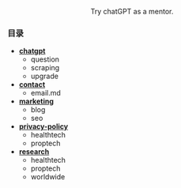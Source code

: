 <p align="center">
    Try chatGPT as a mentor.
</p>

### 目录
- [**chatgpt**](https://github.com/SinsamutQ/chatGPT-mentor/tree/main/chatgpt)
    - question
    - scraping
    - upgrade
- [**contact**](https://github.com/SinsamutQ/chatGPT-mentor/tree/main/contact)
    - email.md
- [**marketing**](https://github.com/SinsamutQ/chatGPT-mentor/tree/main/marketing)
    - blog
    - seo
- [**privacy-policy**](https://github.com/SinsamutQ/chatGPT-mentor/tree/main/privacy-policy)
    - healthtech
    - proptech
- [**research**](https://github.com/SinsamutQ/chatGPT-mentor/tree/main/research)
    - healthtech
    - proptech
    - worldwide

